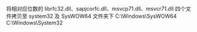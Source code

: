 将相对应位数的 librfc32.dll、sapjcorfc.dll、msvcp71.dll、msvcr71.dll 四个文件拷贝至 system32 及 SysWOW64 文件夹下
C:\Windows\SysWOW64
C:\Windows\System32
